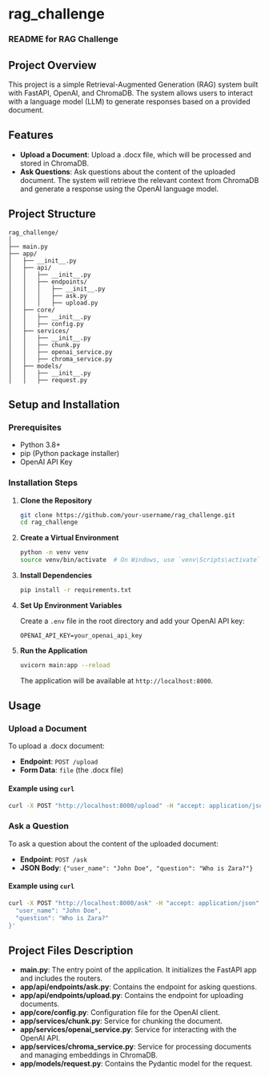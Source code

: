 # rag_challenge

### README for RAG Challenge

## Project Overview

This project is a simple Retrieval-Augmented Generation (RAG) system built with FastAPI, OpenAI, and ChromaDB. The system allows users to interact with a language model (LLM) to generate responses based on a provided document.

## Features

- **Upload a Document**: Upload a .docx file, which will be processed and stored in ChromaDB.
- **Ask Questions**: Ask questions about the content of the uploaded document. The system will retrieve the relevant context from ChromaDB and generate a response using the OpenAI language model.

## Project Structure

```
rag_challenge/
│
├── main.py
├── app/
│   ├── __init__.py
│   ├── api/
│   │   ├── __init__.py
│   │   ├── endpoints/
│   │   │   ├── __init__.py
│   │   │   ├── ask.py
│   │   │   ├── upload.py
│   ├── core/
│   │   ├── __init__.py
│   │   ├── config.py
│   ├── services/
│   │   ├── __init__.py
│   │   ├── chunk.py
│   │   ├── openai_service.py
│   │   ├── chroma_service.py
│   ├── models/
│   │   ├── __init__.py
│   │   ├── request.py
```

## Setup and Installation

### Prerequisites

- Python 3.8+
- pip (Python package installer)
- OpenAI API Key

### Installation Steps

1. **Clone the Repository**

   ```bash
   git clone https://github.com/your-username/rag_challenge.git
   cd rag_challenge
   ```

2. **Create a Virtual Environment**

   ```bash
   python -m venv venv
   source venv/bin/activate  # On Windows, use `venv\Scripts\activate`
   ```

3. **Install Dependencies**

   ```bash
   pip install -r requirements.txt
   ```

4. **Set Up Environment Variables**

   Create a `.env` file in the root directory and add your OpenAI API key:

   ```
   OPENAI_API_KEY=your_openai_api_key
   ```

5. **Run the Application**

   ```bash
   uvicorn main:app --reload
   ```

   The application will be available at `http://localhost:8000`.

## Usage

### Upload a Document

To upload a .docx document:

- **Endpoint**: `POST /upload`
- **Form Data**: `file` (the .docx file)

#### Example using `curl`

```bash
curl -X POST "http://localhost:8000/upload" -H "accept: application/json" -H "Content-Type: multipart/form-data" -F "file=@path_to_your_document.docx"
```

### Ask a Question

To ask a question about the content of the uploaded document:

- **Endpoint**: `POST /ask`
- **JSON Body**: `{"user_name": "John Doe", "question": "Who is Zara?"}`

#### Example using `curl`

```bash
curl -X POST "http://localhost:8000/ask" -H "accept: application/json" -H "Content-Type: application/json" -d '{
  "user_name": "John Doe",
  "question": "Who is Zara?"
}'
```

## Project Files Description

- **main.py**: The entry point of the application. It initializes the FastAPI app and includes the routers.
- **app/api/endpoints/ask.py**: Contains the endpoint for asking questions.
- **app/api/endpoints/upload.py**: Contains the endpoint for uploading documents.
- **app/core/config.py**: Configuration file for the OpenAI client.
- **app/services/chunk.py**: Service for chunking the document.
- **app/services/openai_service.py**: Service for interacting with the OpenAI API.
- **app/services/chroma_service.py**: Service for processing documents and managing embeddings in ChromaDB.
- **app/models/request.py**: Contains the Pydantic model for the request.
